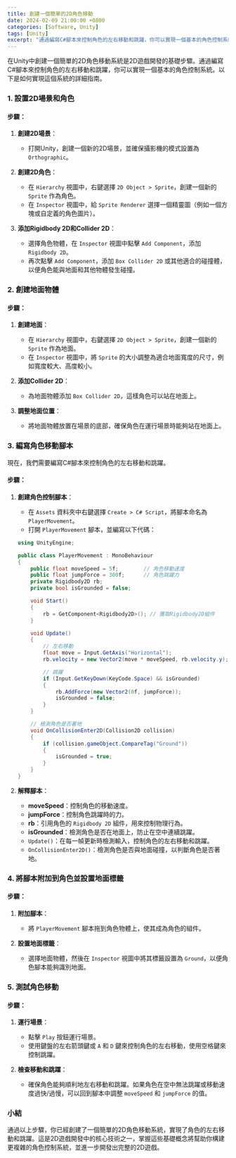 ```yaml
---
title: 創建一個簡單的2D角色移動
date: 2024-02-09 21:00:00 +0800
categories: [Software, Unity]
tags: [Unity] 
excerpt: "通過編寫C#腳本來控制角色的左右移動和跳躍，你可以實現一個基本的角色控制系統"
---
```


在Unity中創建一個簡單的2D角色移動系統是2D遊戲開發的基礎步驟。通過編寫C#腳本來控制角色的左右移動和跳躍，你可以實現一個基本的角色控制系統。以下是如何實現這個系統的詳細指南。

### **1. 設置2D場景和角色**

#### **步驟**：
1. **創建2D場景**：
   - 打開Unity，創建一個新的2D場景，並確保攝影機的模式設置為 `Orthographic`。

2. **創建2D角色**：
   - 在 `Hierarchy` 視圖中，右鍵選擇 `2D Object > Sprite`，創建一個新的 `Sprite` 作為角色。
   - 在 `Inspector` 視圖中，給 `Sprite Renderer` 選擇一個精靈圖（例如一個方塊或自定義的角色圖片）。

3. **添加Rigidbody 2D和Collider 2D**：
   - 選擇角色物體，在 `Inspector` 視圖中點擊 `Add Component`，添加 `Rigidbody 2D`。
   - 再次點擊 `Add Component`，添加 `Box Collider 2D` 或其他適合的碰撞體，以便角色能與地面和其他物體發生碰撞。

### **2. 創建地面物體**

#### **步驟**：
1. **創建地面**：
   - 在 `Hierarchy` 視圖中，右鍵選擇 `2D Object > Sprite`，創建一個新的 `Sprite` 作為地面。
   - 在 `Inspector` 視圖中，將 `Sprite` 的大小調整為適合地面寬度的尺寸，例如寬度較大、高度較小。

2. **添加Collider 2D**：
   - 為地面物體添加 `Box Collider 2D`，這樣角色可以站在地面上。

3. **調整地面位置**：
   - 將地面物體放置在場景的底部，確保角色在運行場景時能夠站在地面上。

### **3. 編寫角色移動腳本**

現在，我們需要編寫C#腳本來控制角色的左右移動和跳躍。

#### **步驟**：
1. **創建角色控制腳本**：
   - 在 `Assets` 資料夾中右鍵選擇 `Create > C# Script`，將腳本命名為 `PlayerMovement`。
   - 打開 `PlayerMovement` 腳本，並編寫以下代碼：

   ```csharp
   using UnityEngine;

   public class PlayerMovement : MonoBehaviour
   {
       public float moveSpeed = 5f;        // 角色移動速度
       public float jumpForce = 300f;      // 角色跳躍力
       private Rigidbody2D rb;
       private bool isGrounded = false;

       void Start()
       {
           rb = GetComponent<Rigidbody2D>(); // 獲取Rigidbody2D組件
       }

       void Update()
       {
           // 左右移動
           float move = Input.GetAxis("Horizontal");
           rb.velocity = new Vector2(move * moveSpeed, rb.velocity.y);

           // 跳躍
           if (Input.GetKeyDown(KeyCode.Space) && isGrounded)
           {
               rb.AddForce(new Vector2(0f, jumpForce));
               isGrounded = false;
           }
       }

       // 檢測角色是否著地
       void OnCollisionEnter2D(Collision2D collision)
       {
           if (collision.gameObject.CompareTag("Ground"))
           {
               isGrounded = true;
           }
       }
   }
   ```

2. **解釋腳本**：
   - **moveSpeed**：控制角色的移動速度。
   - **jumpForce**：控制角色跳躍時的力。
   - **rb**：引用角色的 `Rigidbody 2D` 組件，用來控制物理行為。
   - **isGrounded**：檢測角色是否在地面上，防止在空中連續跳躍。
   - `Update()`：在每一幀更新時檢測輸入，控制角色的左右移動和跳躍。
   - `OnCollisionEnter2D()`：檢測角色是否與地面碰撞，以判斷角色是否著地。

### **4. 將腳本附加到角色並設置地面標籤**

#### **步驟**：
1. **附加腳本**：
   - 將 `PlayerMovement` 腳本拖到角色物體上，使其成為角色的組件。

2. **設置地面標籤**：
   - 選擇地面物體，然後在 `Inspector` 視圖中將其標籤設置為 `Ground`，以便角色腳本能夠識別地面。

### **5. 測試角色移動**

#### **步驟**：
1. **運行場景**：
   - 點擊 `Play` 按鈕運行場景。
   - 使用鍵盤的左右箭頭鍵或 `A` 和 `D` 鍵來控制角色的左右移動，使用空格鍵來控制跳躍。

2. **檢查移動和跳躍**：
   - 確保角色能夠順利地左右移動和跳躍。如果角色在空中無法跳躍或移動速度過快/過慢，可以回到腳本中調整 `moveSpeed` 和 `jumpForce` 的值。

### **小結**

通過以上步驟，你已經創建了一個簡單的2D角色移動系統，實現了角色的左右移動和跳躍。這是2D遊戲開發中的核心技術之一，掌握這些基礎概念將幫助你構建更複雜的角色控制系統，並進一步開發出完整的2D遊戲。
